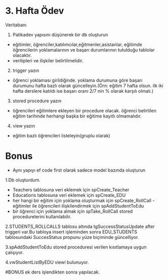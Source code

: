 # 3. Hafta Ödev
Veritabanı 
1. Patikadev yapısını düşünerek bir db oluşturun
  - eğitimler, öğrenciler,katılımcılar,eğitmenler,asistanlar, eğitimde öğrencilerin yoklamalarının ve başarı durumlarının tutulduğu tablolar olacaktır.
  - veritipleri ve ilişkiler belirtilmelidir.
2. trigger yazın
  - öğrenci yoklaması girildiğinde. yoklama durumuna göre başarı durumunu hafta bazlı olarak güncelleyin.(Örn: eğitim 7 hafta olsun. ilk iki hafta derslere katıldı ise başarı oranı 2/7 nin % olarak karşılı olmalı.)
3. stored procedure yazın
  - öğrencileri eğitimlere ekleyen bir procedure olacak. öğrenci belirtilen eğitim tarihinde herhangi başka bir eğitime kayıtlı olmamalıdır.
4. view yazın
  - eğitim bazlı öğrencileri listeleyin(gruplu olarak)

# Bonus
- Aynı yapıyı ef code first olarak sadece model bazında oluşturun


1.Db oluşturdum.
  - Teachers tablosuna veri eklemek için spCreate_Teacher
  - Educations tablosuna veri eklemek için spCreate_EDU
  - her hangi bir eğitim için yoklama oluşturmak için spCreate_RollCall
  -eğitimler ile öğrencileri ilişkilendirmek için spAddStudentToEdu
  - bir öğrenci için yoklama almak için spTake_RollCall stored procedurelerini kullanılabilir.
  
2.STUDENTS_ROLLCALLS tablosu altında tgSuccessStatusUpdate after triggeri var.Bu tabloya insert işleminden sonra EDU_STUDENTS tablosundaki SuccesStatus propunu yüze biçiminde güncelliyor.

3.spAddStudentToEdu stored proceduresi verilen kısıtlamaya uygun çalışıyor.

4.vwStudentListByEDU viewi bulunuyor.

#BONUS ek ders işlendikten sonra yapılacak.

